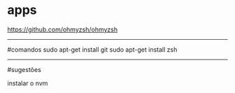 # apps
https://github.com/ohmyzsh/ohmyzsh

---

#comandos
sudo apt-get install git
sudo apt-get install zsh

---

#sugestões

instalar o nvm
